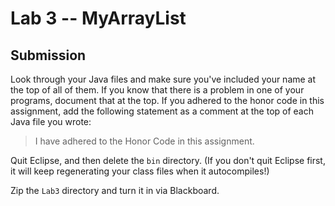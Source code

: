 # Lab 3 -- MyArrayList
## Submission

Look through your Java files and make sure you've included your name at the
top of all of them. If you know that there is a problem in one of your
programs, document that at the top. If you adhered to the honor code in this
assignment, add the following statement as a comment at the top of each Java
file you wrote:
> I have adhered to the Honor Code in this assignment.

Quit Eclipse, and then delete the `bin` directory.
(If you don't quit Eclipse first, it will keep regenerating your class
files when it autocompiles!)

Zip the `Lab3` directory and turn it in via Blackboard.
